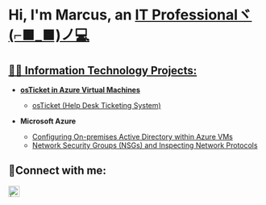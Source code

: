 <h1>Hi, I'm Marcus, an <a href="https://www.linkedin.com/in/marcustserrano/">IT Professionalヾ(⌐■_■)ノ💻</h1>

<h2>👨‍💻 Information Technology Projects:</h2>

- <b>osTicket in Azure Virtual Machines </b>
  - [osTicket (Help Desk Ticketing System)](https://github.com/MarcusTSerrano/osTicket/tree/main)</b>

- <b>Microsoft Azure</b>
  - [Configuring On-premises Active Directory within Azure VMs](https://github.com/joshmadakorcc/configure-ad)
  - [Network Security Groups (NSGs) and Inspecting Network Protocols](https://github.com/joshmadakorcc/azure-network-protocols)


<h2>🤳Connect with me:</h2>


[<img align="left" alt=" | LinkedIn" width="22px" src="https://cdn.jsdelivr.net/npm/simple-icons@v3/icons/linkedin.svg" />][linkedin]


[twitter]: https://twitter.com/
[instagram]: https://www.instagram.com/
[linkedin]: https://www.linkedin.com/in/marcustserrano/

